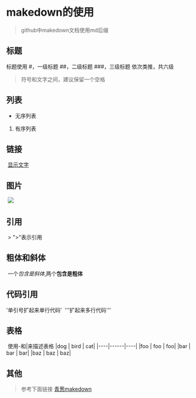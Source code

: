 # makedown的使用
> github中makedown文档使用md后缀
## 标题
标题使用
  #，一级标题
  ##，二级标题
  ###，三级标题
  依次类推，共六级
  >符号和文字之间，建议保留一个空格
## 列表
  -  无序列表
  1. 有序列表
## 链接
  [显示文字](bbs.helloqingcong.com)
## 图片
  ![](https://timgsa.baidu.com/timg?image&quality=80&size=b9999_10000&sec=1502441281705&di=149a020a7a8c03e0fe39d30d56e53100&imgtype=0&src=http%3A%2F%2Fimg0.ph.126.net%2FnIf8MQHXNajPdWPb_ej0_w%3D%3D%2F6608432119817527923.jpg)
## 引用
  > ">"表示引用
## 粗体和斜体
  一个*包含是斜体*,两个**包含是粗体**
## 代码引用
  '单引号扩起来单行代码'
  '''扩起来多行代码'''
## 表格
  使用-和|来描述表格
|dog | bird | cat|
|----|------|----|
|foo | foo  | foo|
|bar | bar  | bar|
|baz | baz  | baz|
## 其他
> 参考下面链接
> [青葱makedown](http://bbs.helloqingcong.com/read.php?tid=518&fid=22)
